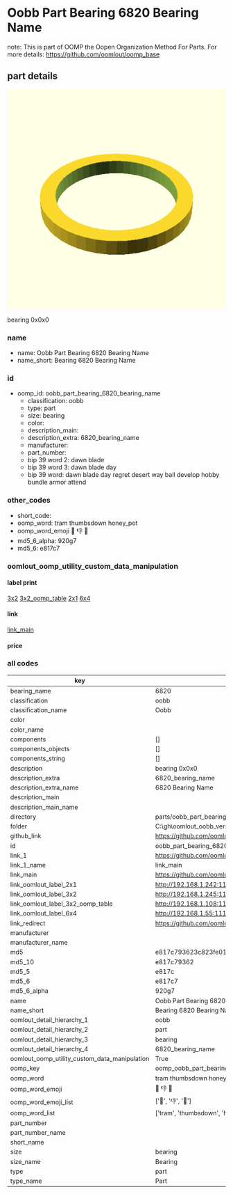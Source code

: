 # Oobb Part Bearing 6820 Bearing Name  

note: This is part of OOMP the Oopen Organization Method For Parts. For more details: https://github.com/oomlout/oomp_base

##  part details
  

[![](3dpr.png)](3dpr.png)

bearing 0x0x0



### name
* name: Oobb Part Bearing 6820 Bearing Name
* name_short: Bearing 6820 Bearing Name
### id
* oomp_id: oobb_part_bearing_6820_bearing_name
  * classification: oobb
  * type: part
  * size: bearing
  * color: 
  * description_main: 
  * description_extra: 6820_bearing_name
  * manufacturer: 
  * part_number: 
  * bip 39 word 2: dawn blade
  * bip 39 word 3: dawn blade day
  * bip 39 word: dawn blade day regret desert way ball develop hobby bundle armor attend

### other_codes
* short_code: 
* oomp_word: tram thumbsdown honey_pot
* oomp_word_emoji :tram: :thumbsdown: :honey_pot:
* md5_6_alpha: 920g7
* md5_6: e817c7






### oomlout_oomp_utility_custom_data_manipulation
#### label print
[3x2](http://192.168.1.245:1112/?label=oomp%20920g7)
[3x2_oomp_table](http://192.168.1.108:1112/?label=oomp%20920g7)
[2x1](http://192.168.1.242:1112/?label=oomp%20920g7)
[6x4](http://192.168.1.55:1112/?label=oomp%20920g7)    

#### link

[link_main](https://github.com/oomlout/oomlout_oobb_version_4_generated_parts/tree/main/navigation_oomp/oobb/part/bearing//6820_bearing_name/part)                              

#### price







### all codes 
| key | value |  
| --- | --- |  
| bearing_name | 6820 |  
| classification | oobb |  
| classification_name | Oobb |  
| color |  |  
| color_name |  |  
| components | [] |  
| components_objects | [] |  
| components_string | [] |  
| description | bearing 0x0x0 |  
| description_extra | 6820_bearing_name |  
| description_extra_name | 6820 Bearing Name |  
| description_main |  |  
| description_main_name |  |  
| directory | parts/oobb_part_bearing_6820_bearing_name |  
| folder | C:\gh\oomlout_oobb_version_4_generated_parts\parts\oobb_part_bearing_6820_bearing_name |  
| github_link | https://github.com/oomlout/oomlout_oomp_part_src/tree/main/parts/oobb_part_bearing_6820_bearing_name |  
| id | oobb_part_bearing_6820_bearing_name |  
| link_1 | https://github.com/oomlout/oomlout_oobb_version_4_generated_parts/tree/main/navigation_oomp/oobb/part/bearing//6820_bearing_name/part |  
| link_1_name | link_main |  
| link_main | https://github.com/oomlout/oomlout_oobb_version_4_generated_parts/tree/main/navigation_oomp/oobb/part/bearing//6820_bearing_name/part |  
| link_oomlout_label_2x1 | http://192.168.1.242:1112/?label=oomp%20920g7 |  
| link_oomlout_label_3x2 | http://192.168.1.245:1112/?label=oomp%20920g7 |  
| link_oomlout_label_3x2_oomp_table | http://192.168.1.108:1112/?label=oomp%20920g7 |  
| link_oomlout_label_6x4 | http://192.168.1.55:1112/?label=oomp%20920g7 |  
| link_redirect | https://github.com/oomlout/oomlout_oobb_version_4_generated_parts/tree/main/parts/hardware_bearing_6820 |  
| manufacturer |  |  
| manufacturer_name |  |  
| md5 | e817c793623c823fe01ddb4a7005c1bf |  
| md5_10 | e817c79362 |  
| md5_5 | e817c |  
| md5_6 | e817c7 |  
| md5_6_alpha | 920g7 |  
| name | Oobb Part Bearing 6820 Bearing Name |  
| name_short | Bearing 6820 Bearing Name |  
| oomlout_detail_hierarchy_1 | oobb |  
| oomlout_detail_hierarchy_2 | part |  
| oomlout_detail_hierarchy_3 | bearing |  
| oomlout_detail_hierarchy_4 | 6820_bearing_name |  
| oomlout_oomp_utility_custom_data_manipulation | True |  
| oomp_key | oomp_oobb_part_bearing_6820_bearing_name |  
| oomp_word | tram thumbsdown honey_pot |  
| oomp_word_emoji | :tram: :thumbsdown: :honey_pot: |  
| oomp_word_emoji_list | [':tram:', ':thumbsdown:', ':honey_pot:'] |  
| oomp_word_list | ['tram', 'thumbsdown', 'honey_pot'] |  
| part_number |  |  
| part_number_name |  |  
| short_name |  |  
| size | bearing |  
| size_name | Bearing |  
| type | part |  
| type_name | Part |  
